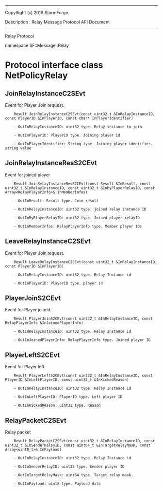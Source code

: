 ﻿***
 
 CopyRight (c) 2019 StormForge
 
 Description : Relay Message Protocol API Document

***



Relay Protocol

namespace SF::Message::Relay


# Protocol interface class NetPolicyRelay
## JoinRelayInstanceC2SEvt
Event for Player Join request.

        Result JoinRelayInstanceC2SEvt(const uint32_t &InRelayInstanceID, const PlayerID &InPlayerID, const char* InPlayerIdentifier)

		- OutInRelayInstanceID: uint32 type. Relay instance to join

		- OutInPlayerID: PlayerID type. Joining player id

		- OutInPlayerIdentifier: String type. Joining player identifier. string value


## JoinRelayInstanceResS2CEvt
Event for joined player

        Result JoinRelayInstanceResS2CEvt(const Result &InResult, const uint32_t &InRelayInstanceID, const uint32_t &InMyPlayerRelayID, const Array<RelayPlayerInfo>& InMemberInfos)

		- OutInResult: Result type. Join result

		- OutInRelayInstanceID: uint32 type. joined relay instance ID

		- OutInMyPlayerRelayID: uint32 type. Joined player relayID

		- OutInMemberInfos: RelayPlayerInfo type. Member player IDs


## LeaveRelayInstanceC2SEvt
Event for Player Join request.

        Result LeaveRelayInstanceC2SEvt(const uint32_t &InRelayInstanceID, const PlayerID &InPlayerID)

		- OutInRelayInstanceID: uint32 type. Relay Instance id

		- OutInPlayerID: PlayerID type. player id


## PlayerJoinS2CEvt
Event for Player joined.

        Result PlayerJoinS2CEvt(const uint32_t &InRelayInstanceID, const RelayPlayerInfo &InJoinedPlayerInfo)

		- OutInRelayInstanceID: uint32 type. Relay Instance id

		- OutInJoinedPlayerInfo: RelayPlayerInfo type. Joined player ID


## PlayerLeftS2CEvt
Event for Player left.

        Result PlayerLeftS2CEvt(const uint32_t &InRelayInstanceID, const PlayerID &InLeftPlayerID, const uint32_t &InKickedReason)

		- OutInRelayInstanceID: uint32 type. Relay Instance id

		- OutInLeftPlayerID: PlayerID type. Left player ID

		- OutInKickedReason: uint32 type. Reason


## RelayPacketC2SEvt
Relay packet

        Result RelayPacketC2SEvt(const uint32_t &InRelayInstanceID, const uint32_t &InSenderRelayID, const uint64_t &InTargetRelayMask, const Array<uint8_t>& InPayload)

		- OutInRelayInstanceID: uint32 type. Relay Instance id

		- OutInSenderRelayID: uint32 type. Sender player ID

		- OutInTargetRelayMask: uint64 type. Target relay mask.

		- OutInPayload: uint8 type. Payload data








